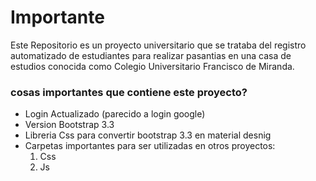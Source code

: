 # Importante #

Este Repositorio es un proyecto universitario que se trataba del registro automatizado de estudiantes para realizar pasantias en una casa de estudios conocida como Colegio Universitario Francisco de Miranda.

### cosas importantes que contiene este proyecto? ###

* Login Actualizado (parecido a login google)
* Version Bootstrap 3.3
* Libreria Css para convertir bootstrap 3.3 en material desnig
* Carpetas importantes para ser utilizadas en otros proyectos:
  1) Css
  2) Js
